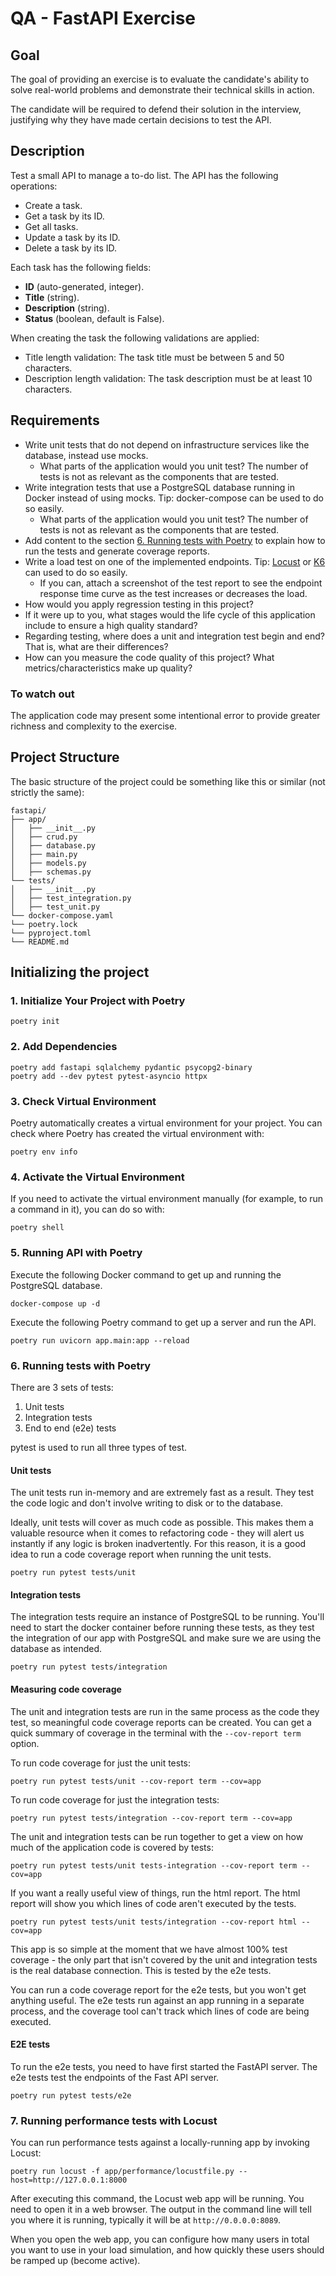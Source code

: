 # QA - FastAPI Exercise

## Goal

The goal of providing an exercise is to evaluate the candidate's ability to solve real-world problems and demonstrate their technical skills in action.

The candidate will be required to defend their solution in the interview, justifying why they have made certain decisions to test the API.

## Description

Test a small API to manage a to-do list. The API has the following operations:

- Create a task.
- Get a task by its ID.
- Get all tasks.
- Update a task by its ID.
- Delete a task by its ID.

Each task has the following fields:

- **ID** (auto-generated, integer).
- **Title** (string).
- **Description** (string).
- **Status** (boolean, default is False).

When creating the task the following validations are applied:

- Title length validation: The task title must be between 5 and 50 characters.
- Description length validation: The task description must be at least 10 characters.

## Requirements

- Write unit tests that do not depend on infrastructure services like the database, instead use mocks.
  - What parts of the application would you unit test? The number of tests is not as relevant as the components that are tested.
- Write integration tests that use a PostgreSQL database running in Docker instead of using mocks. Tip: docker-compose can be used to do so easily.
  - What parts of the application would you unit test? The number of tests is not as relevant as the components that are tested.
- Add content to the section [6. Running tests with Poetry](#6-running-tests-with-poetry) to explain how to run the tests and generate coverage reports.
- Write a load test on one of the implemented endpoints. Tip: [Locust](https://locust.io) or [K6](https://k6.io) can used to do so easily.
  - If you can, attach a screenshot of the test report to see the endpoint response time curve as the test increases or decreases the load.
- How would you apply regression testing in this project?
- If it were up to you, what stages would the life cycle of this application include to ensure a high quality standard?
- Regarding testing, where does a unit and integration test begin and end? That is, what are their differences?
- How can you measure the code quality of this project? What metrics/characteristics make up quality?

### To watch out

The application code may present some intentional error to provide greater richness and complexity to the exercise.

## Project Structure

The basic structure of the project could be something like this or similar (not strictly the same):

```
fastapi/
├── app/
│   ├── __init__.py
│   ├── crud.py
│   ├── database.py
│   ├── main.py
│   ├── models.py
│   ├── schemas.py
└── tests/
│   ├── __init__.py
│   ├── test_integration.py
│   ├── test_unit.py
└── docker-compose.yaml
└── poetry.lock
└── pyproject.toml
└── README.md
```

## Initializing the project

### 1. Initialize Your Project with Poetry

```
poetry init
```

### 2. Add Dependencies

```
poetry add fastapi sqlalchemy pydantic psycopg2-binary
poetry add --dev pytest pytest-asyncio httpx
```

### 3. Check Virtual Environment

Poetry automatically creates a virtual environment for your project. You can check where Poetry has created the virtual environment with:

```
poetry env info
```

### 4. Activate the Virtual Environment

If you need to activate the virtual environment manually (for example, to run a command in it), you can do so with:

```
poetry shell
```

### 5. Running API with Poetry

Execute the following Docker command to get up and running the PostgreSQL database.

```
docker-compose up -d
```

Execute the following Poetry command to get up a server and run the API.

```
poetry run uvicorn app.main:app --reload
```

### 6. Running tests with Poetry

There are 3 sets of tests:

1. Unit tests
2. Integration tests
3. End to end (e2e) tests

pytest is used to run all three types of test.

#### Unit tests
The unit tests run in-memory and are extremely fast as a result. They test the code logic and don't involve writing to disk or to the database.

Ideally, unit tests will cover as much code as possible. This makes them a valuable resource when it comes to refactoring code - they will alert us instantly if any logic is broken inadvertently. For this reason, it is a good idea to run a code coverage report when running the unit tests.

```
poetry run pytest tests/unit
```

#### Integration tests
The integration tests require an instance of PostgreSQL to be running. You'll need to start the docker container before running these tests, as they test the integration of our app with PostgreSQL and make sure we are using the database as intended.

```
poetry run pytest tests/integration
```

#### Measuring code coverage

The unit and integration tests are run in the same process as the code they test, so meaningful code coverage reports can be created. You can get a quick summary of coverage in the terminal with the `--cov-report term` option.

To run code coverage for just the unit tests:

```
poetry run pytest tests/unit --cov-report term --cov=app
```

To run code coverage for just the integration tests:

```
poetry run pytest tests/integration --cov-report term --cov=app
```

The unit and integration tests can be run together to get a view on how much of the application code is covered by tests:

```
poetry run pytest tests/unit tests-integration --cov-report term --cov=app
```

If you want a really useful view of things, run the html report. The html report will show you which lines of code aren't executed by the tests.

```
poetry run pytest tests/unit tests/integration --cov-report html --cov=app
```

This app is so simple at the moment that we have almost 100% test coverage - the only part that isn't covered by the unit and integration tests is the real database connection. This is tested by the e2e tests.

You can run a code coverage report for the e2e tests, but you won't get anything useful. The e2e tests run against an app running in a separate process, and the coverage tool can't track which lines of code are being executed.

#### E2E tests
To run the e2e tests, you need to have first started the FastAPI server. The e2e tests test the endpoints of the Fast API server.

```
poetry run pytest tests/e2e
```


### 7. Running performance tests with Locust

You can run performance tests against a locally-running app by invoking Locust:

```
poetry run locust -f app/performance/locustfile.py --host=http://127.0.0.1:8000
```

After executing this command, the Locust web app will be running. You need to open it in a web browser. The output in the command line will tell you where it is running, typically it will be at `http://0.0.0.0:8089`.

When you open the web app, you can configure how many users in total you want to use in your load simulation, and how quickly these users should be ramped up (become active).
